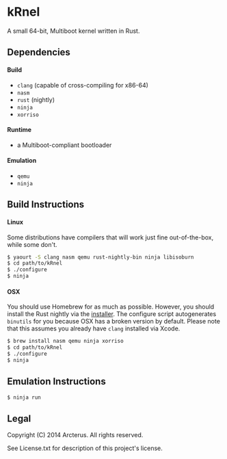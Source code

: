 # kRnel #

A small 64-bit, Multiboot kernel written in Rust.

## Dependencies ##
#### Build ####
* `clang` (capable of cross-compiling for x86-64)
* `nasm`
* `rust` (nightly)
* `ninja`
* `xorriso`

#### Runtime ####
* a Multiboot-compliant bootloader

#### Emulation ####
* `qemu`
* `ninja`

## Build Instructions ##

#### Linux ####
Some distributions have compilers that will work just fine out-of-the-box, while some don't.

```bash
$ yaourt -S clang nasm qemu rust-nightly-bin ninja libisoburn
$ cd path/to/kRnel
$ ./configure
$ ninja
```

#### OSX ####
You should use Homebrew for as much as possible.  However, you should install
the Rust nightly via the [installer](http://static.rust-lang.org/dist/rust-nightly-x86_64-apple-darwin.pkg).
The configure script autogenerates `binutils` for you because OSX has a broken
version by default.  Please note that this assumes you already have `clang`
installed via Xcode.

```bash
$ brew install nasm qemu ninja xorriso
$ cd path/to/kRnel
$ ./configure
$ ninja
```

## Emulation Instructions ##
```bash
$ ninja run
```

## Legal ##
Copyright (C) 2014 Arcterus.
All rights reserved.

See License.txt for description of this project's license.
